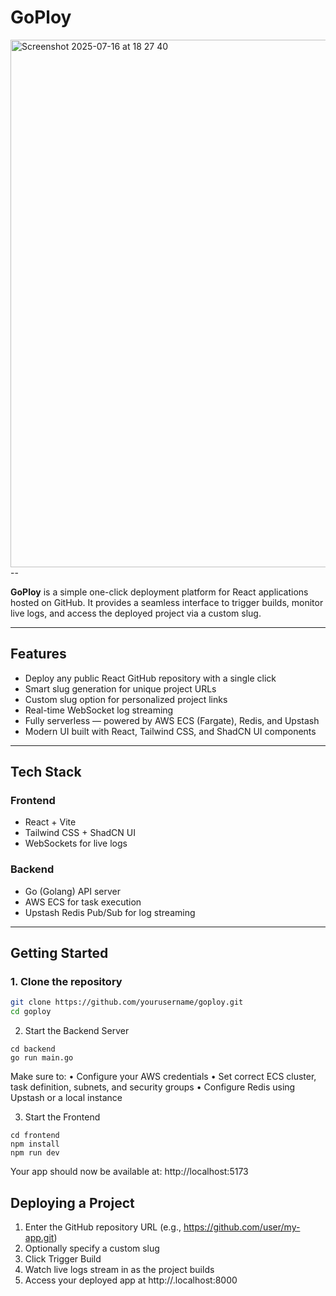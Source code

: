 


# GoPloy

<img width="780" height="844" alt="Screenshot 2025-07-16 at 18 27 40" src="https://github.com/user-attachments/assets/c92b3c2d-ed1c-4010-b037-9d1eb71b7d95" />
--

**GoPloy** is a simple one-click deployment platform for React applications hosted on GitHub. It provides a seamless interface to trigger builds, monitor live logs, and access the deployed project via a custom slug.

---

## Features

- Deploy any public React GitHub repository with a single click  
- Smart slug generation for unique project URLs  
- Custom slug option for personalized project links  
- Real-time WebSocket log streaming  
- Fully serverless — powered by AWS ECS (Fargate), Redis, and Upstash  
- Modern UI built with React, Tailwind CSS, and ShadCN UI components  

---

## Tech Stack

### Frontend
- React + Vite
- Tailwind CSS + ShadCN UI
- WebSockets for live logs

### Backend
- Go (Golang) API server
- AWS ECS for task execution
- Upstash Redis Pub/Sub for log streaming

---

## Getting Started

### 1. Clone the repository

```bash
git clone https://github.com/yourusername/goploy.git
cd goploy
```

2. Start the Backend Server

```
cd backend
go run main.go
```

Make sure to:
	•	Configure your AWS credentials
	•	Set correct ECS cluster, task definition, subnets, and security groups
	•	Configure Redis using Upstash or a local instance

3. Start the Frontend

```
cd frontend
npm install
npm run dev
```

Your app should now be available at:
http://localhost:5173


## Deploying a Project
1. Enter the GitHub repository URL (e.g., https://github.com/user/my-app.git)
2. Optionally specify a custom slug
3. Click Trigger Build
4. Watch live logs stream in as the project builds
5. Access your deployed app at http://<your-slug>.localhost:8000

